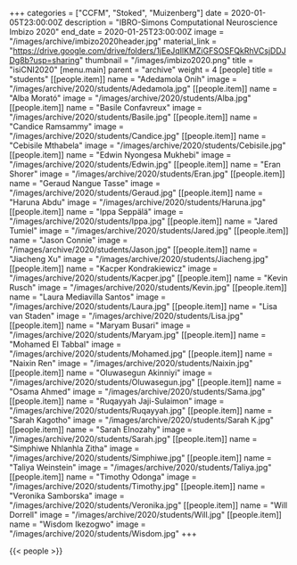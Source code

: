 +++
categories = ["CCFM", "Stoked", "Muizenberg"]
date = 2020-01-05T23:00:00Z
description = "IBRO-Simons Computational Neuroscience Imbizo 2020"
end_date = 2020-01-25T23:00:00Z
image = "/images/archive/imbizo2020header.jpg"
material_link = "https://drive.google.com/drive/folders/1jEeJqIlKMZiGFSOSFQkRhVCsjDDJDg8b?usp=sharing"
thumbnail = "/images/imbizo2020.png"
title = "isiCNI2020"
[menu.main]
parent = "archive"
weight = 4
[people]
title = "students"
[[people.item]]
name = "Adedamola Onih"
image = "/images/archive/2020/students/Adedamola.jpg"
[[people.item]]
name = "Alba Morató"
image = "/images/archive/2020/students/Alba.jpg"
[[people.item]]
name = "Basile Confavreux"
image = "/images/archive/2020/students/Basile.jpg"
[[people.item]]
name = "Candice Ramsammy"
image = "/images/archive/2020/students/Candice.jpg"
[[people.item]]
name = "Cebisile Mthabela"
image = "/images/archive/2020/students/Cebisile.jpg"
[[people.item]]
name = "Edwin Nyongesa Mukhebi"
image = "/images/archive/2020/students/Edwin.jpg"
[[people.item]]
name = "Eran Shorer"
image = "/images/archive/2020/students/Eran.jpg"
[[people.item]]
name = "Geraud Nangue Tasse"
image = "/images/archive/2020/students/Geraud.jpg"
[[people.item]]
name = "Haruna Abdu"
image = "/images/archive/2020/students/Haruna.jpg"
[[people.item]]
name = "Ippa Seppälä"
image = "/images/archive/2020/students/Ippa.jpg"
[[people.item]]
name = "Jared Tumiel"
image = "/images/archive/2020/students/Jared.jpg"
[[people.item]]
name = "Jason Connie"
image = "/images/archive/2020/students/Jason.jpg"
[[people.item]]
name = "Jiacheng Xu"
image = "/images/archive/2020/students/Jiacheng.jpg"
[[people.item]]
name = "Kacper Kondrakiewicz"
image = "/images/archive/2020/students/Kacper.jpg"
[[people.item]]
name = "Kevin Rusch"
image = "/images/archive/2020/students/Kevin.jpg"
[[people.item]]
name = "Laura Mediavilla Santos"
image = "/images/archive/2020/students/Laura.jpg"
[[people.item]]
name = "Lisa van Staden"
image = "/images/archive/2020/students/Lisa.jpg"
[[people.item]]
name = "Maryam Busari"
image = "/images/archive/2020/students/Maryam.jpg"
[[people.item]]
name = "Mohamed El Tabbal"
image = "/images/archive/2020/students/Mohamed.jpg"
[[people.item]]
name = "Naixin Ren"
image = "/images/archive/2020/students/Naixin.jpg"
[[people.item]]
name = "Oluwasegun Akinniyi"
image = "/images/archive/2020/students/Oluwasegun.jpg"
[[people.item]]
name = "Osama Ahmed"
image = "/images/archive/2020/students/Sama.jpg"
[[people.item]]
name = "Ruqayyah Jaji-Sulaimon"
image = "/images/archive/2020/students/Ruqayyah.jpg"
[[people.item]]
name = "Sarah Kagotho"
image = "/images/archive/2020/students/Sarah K.jpg"
[[people.item]]
name = "Sarah Elnozahy"
image = "/images/archive/2020/students/Sarah.jpg"
[[people.item]]
name = "Simphiwe Nhlanhla Zitha"
image = "/images/archive/2020/students/Simphiwe.jpg"
[[people.item]]
name = "Taliya Weinstein"
image = "/images/archive/2020/students/Taliya.jpg"
[[people.item]]
name = "Timothy Odonga"
image = "/images/archive/2020/students/Timothy.jpg"
[[people.item]]
name = "Veronika Samborska"
image = "/images/archive/2020/students/Veronika.jpg"
[[people.item]]
name = "Will Dorrell"
image = "/images/archive/2020/students/Will.jpg"
[[people.item]]
name = "Wisdom Ikezogwo"
image = "/images/archive/2020/students/Wisdom.jpg"
+++

{{< people >}}